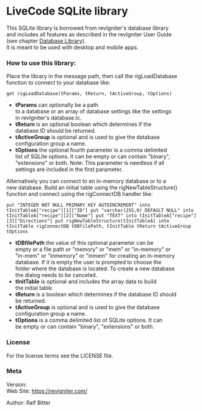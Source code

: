 # LiveCode SQLite library

This SQLite library is borrowed from revIgniter's database library  
and includes all features as described in the revIgniter User Guide  
(see chapter [Database Library](https://revigniter.com/userGuide/database/index.html)).  
It is meant to be used with desktop and mobile apps.  

### How to use this library:

Place the library in the message path, then call the rigLoadDatabase  
function to connect to your database like:  

`get rigLoadDatabase(tParams, tReturn, tActiveGroup, tOptions)`

-   **tParams** can optionally be a path  
    to a database or an array of database settings like the settings  
    in revIgniter's database.lc.
-   **tReturn** is an optional boolean which determines if the  
    database ID should be returned.  
-   **tActiveGroup** is optional and is used to give the database  
    configuration group a name.  
-   **tOptions** the optional fourth parameter is a comma delimited  
    list of SQLite options. It can be empty or can contain "binary",  
    "extensions" or both. Note: This parameter is needless if all  
    settings are included in the first parameter.

Alternatively you can connect to an in-memory database or to a  
new database. Build an initial table using the rigNewTableStructure()  
function and connect using the rigConnectDB handler like:

`put "INTEGER NOT NULL PRIMARY KEY AUTOINCREMENT" into tInitTableA["recipe"][1]["ID"]
put "varchar(255,0) DEFAULT NULL" into tInitTableA["recipe"][2]["Name"]
put "TEXT" into tInitTableA["recipe"][3]["Directions"]
put rigNewTableStructure(tInitTableA) into tInitTable
rigConnectDB tDBfilePath, tInitTable tReturn tActiveGroup tOptions`

-   **tDBfilePath** the value of this optional parameter can be  
    empty or a file path or "memory" or "mem" or "in-memory" or  
    "in-mem" or "inmemory" or "inmem" for creating an in-memory  
    database. If it is empty the user is prompted to choose the  
    folder where the database is located. To create a new database  
    the dialog needs to be canceled.  
-   **tInitTable** is optional and includes the array data to build  
    the initial table.  
-   **tReturn** is a boolean which determines if the database ID should  
    be returned.  
-   **tActiveGroup** is optional and is used to give the database  
    configuration group a name.  
-   **tOptions** is a comma delimited list of SQLite options. It can  
    be empty or can contain "binary", "extensions" or both.

### License

For the license terms see the LICENSE file.

### Meta

Version:  
Web Site: <https://revigniter.com/>  

Author:  Ralf Bitter
